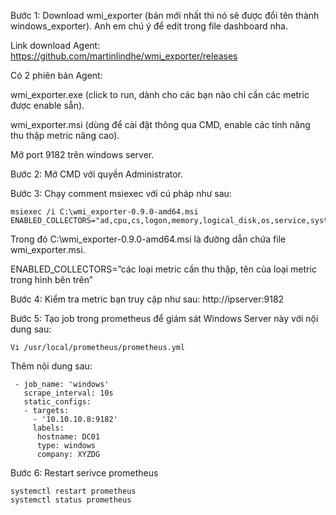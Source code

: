 Bước 1: Download wmi_exporter (bản mới nhất thì nó sẽ được đổi tên thành windows_exporter). Anh em chú ý để edit trong file dashboard nha. 

Link download Agent: https://github.com/martinlindhe/wmi_exporter/releases

Có 2 phiên bản Agent:

wmi_exporter.exe (click to run, dành cho các bạn nào chỉ cần các metric được enable sẵn).

wmi_exporter.msi (dùng để cài đặt thông qua CMD, enable các tính năng thu thập metric nâng cao).

Mở port 9182 trên windows server.

Bước 2: Mở CMD với quyền Administrator.

Bước 3: Chạy comment msiexec với cú pháp như sau:
```
msiexec /i C:\wmi_exporter-0.9.0-amd64.msi ENABLED_COLLECTORS="ad,cpu,cs,logon,memory,logical_disk,os,service,system,process,tcp,net,textfile,thermalzone"
```
Trong đó C:\wmi_exporter-0.9.0-amd64.msi là đường dẫn chứa file wmi_exporter.msi.

ENABLED_COLLECTORS=”các loại metric cần thu thập, tên của loại metric trong hình bên trên”

Bước 4: Kiểm tra metric bạn truy cập như sau: http://ipserver:9182

Bước 5: Tạo job trong prometheus để giám sát Windows Server này với nội dung sau:
 ```
 Vi /usr/local/prometheus/prometheus.yml
 ```
 Thêm nội dung sau:
 ```
  - job_name: 'windows'
    scrape_interval: 10s
    static_configs:
    - targets: 
      - '10.10.10.8:9182'
      labels:                           
       hostname: DC01
       type: windows
       company: XYZDG
```
Bước 6: Restart serivce prometheus
```
systemctl restart prometheus
systemctl status prometheus
```
